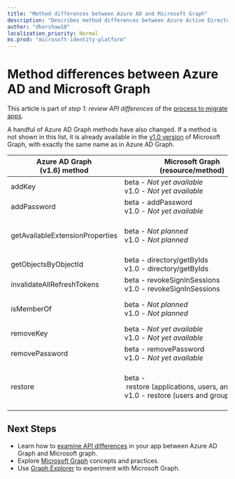 ```yaml
---
title: "Method differences between Azure AD and Microsoft Graph"
description: "Describes method differences between Azure Active Directory (Azure AD) Graph API and Microsoft Graph API (REST)."
author: "dkershaw10"
localization_priority: Normal
ms.prod: "microsoft-identity-platform"
---
```


# Method differences between Azure AD and Microsoft Graph

This article is part of *step 1: review API differences* of the [process to migrate apps](migrate-azure-ad-graph-planning-checklist.md).

A handful of Azure AD Graph methods have also changed.  If a method is not shown in this list, it is already available in the [v1.0 version](/graph/api/overview?view=graph-rest-1.0) of Microsoft Graph, with exactly the same name as in Azure AD Graph.

|Azure AD Graph <br>(v1.6) method |Microsoft Graph<br>(resource/method)|Comments|
|---|---|---|
| addKey | beta - _Not yet available_ <br> v1.0 - _Not yet available_ | Planned, but not yet available. | 
| addPassword | beta - addPassword <br> v1.0 - _Not yet available_ | |
| getAvailableExtensionProperties | beta - _Not planned_ <br> v1.0 - _Not planned_ | Not currently planned; may be revisited based on demand. |
| getObjectsByObjectId | beta&nbsp;-&nbsp;directory/getByIds <br> v1.0 - directory/getByIds | |
| invalidateAllRefreshTokens | beta - revokeSignInSessions <br> v1.0 - revokeSignInSessions | |
| isMemberOf | beta - _Not planned_ <br> v1.0 - _Not planned_ | Use checkMemberGroups instead. |
| removeKey | beta - _Not yet available_ <br> v1.0 - _Not yet available_ | Planned, but not yet available. | 
| removePassword | beta - removePassword <br> v1.0 - _Not yet available_ | |
| restore | beta&nbsp;-&nbsp;restore&nbsp;(applications,&nbsp;users,&nbsp;and&nbsp;groups)<br> v1.0&nbsp;-&nbsp;restore&nbsp;(users&nbsp;and&nbsp;groups) | You can also view deleted applications, users, and groups and permanently delete them. |

## Next Steps

- Learn how to [examine API differences](migrate-azure-ad-graph-audit-api-use.md) in your app between Azure AD Graph and Microsoft graph.
- Explore [Microsoft Graph](/graph/overview) concepts and practices.
- Use [Graph Explorer](https://aka.ms/ge) to experiment with Microsoft Graph.
